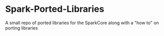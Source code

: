Spark-Ported-Libraries
======================

A small repo of ported libraries for the SparkCore along with a "how to" on porting libraries
